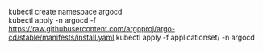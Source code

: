 

kubectl create namespace argocd   
kubectl apply -n argocd -f https://raw.githubusercontent.com/argoproj/argo-cd/stable/manifests/install.yaml
kubectl apply -f applicationset/ -n argocd